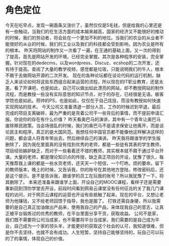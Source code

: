# 角色定位

今天在吃早点，发现一碗面条又涨价了，虽然仅仅是5毛钱，但是给我的心里还是有一些触动，当我们的在生活方面的成本越来越高，国家的经济又不能很好的推动的时候，我们的劳动者，将会处在一个更加不利的地位。当我们的农业的从业者不能很好的从业的时候，我们的工业以及我们的科技都会受到影响，因为农业是所有的根本。
昨天将网站的制作又一次看了一遍，在王通的基础上面，又一次的得到了提高，首先是网站开发的环境，已经完全掌握。其次是各种程序的安装，完全掌握。针对现在的dedecms，以及wordpress、Discuz、ecshop的二次开发，还有待于提高。查阅了大量的教学视频，感觉都是垃圾，只能说明我们的牛人，根本不屑于去做网站开源的二次开发。
现在的各种论坛都在谈论代码的运行机制，缺乏人来谈论如何将这些东西组合起来运营的流程，所以现在的IT职业教育，还是太差。看了开课吧，也是如此，自己可以做出如此漂亮的网站，却不教授网站的制作流程，而是教授一些没有实际意思的知识节点，对于的存在，已经很是无语。极客学院也是如此。邢帅的PS，也是如此，仅仅在于自己炫技，而没有教授如何快速实现网站的技术。
今天公司又准备清退一部分人员，工作的时候迟到早退，最后完成的项目支离破碎，最为严重的是背着公司干一些背后的事情，而不提前申请汇报。你说你的存在有什么价值？
昨天看奥巴马的演讲，其中有一个青年让奥巴马废除移民政策。当会场很乱的时候，我们的奥巴马不是请求保安让他离开，而是谈论民主和程序，真正的是大国风范。我想任何中国官员都不能像他这样解决这样的问题，都会请人将青年带出去，然后继续自己的演讲。
昨天我将跟谁学的学生版删除了，因为我在里面真的没有找到优秀的老师，都是一些徒有其表的学生教师，项目经验嫉妒缺乏，而对于一些看着还不错的教师，其实根本就不屑于通过平台开课。大量的老师，都是理论知识点的传授，缺乏真正项目的开设，犹豫了很久，每天推荐我上课的都是一些水货老师，还天天一个短信，一个叮咚。烦的要命。留下的教师版本，晚上的时候，又告诉我，你的账号在其他地方登陆，修改密码后，还是这个提示。是不是告诉我，跟谁学的员工在玩我的账号？所以我犹豫了一下，将其删除了。
本来还准备来跟谁学上面，开设自己的MOOC课程，看样子还是需要重新回到顶你学堂去开设，前段时间看到网易云课堂没有任何征兆的关了我几门课程的访问，对于网页云课程的运营也开设有些抵触了起来。现在的平台，又想让老师为他赚钱，又不给老师回馈于指导，我也是服了。
打铁还需自身硬，所以我需要的是自己真正加油做出产品来，使用我自己的产品，来体现我自己的意志，让真正被平台锻炼过的优秀的教师，在平台里面分享干货，获取收益。
公司不是家，我们既不需要将公司当成家，也不需要将平台当成家，我们需要的是自己成为平台，自己成为一个家的领头羊，才能更好的获取这个社会的认可，我知道很难，但是你不去坚持，也就不会有成功。人生短暂，坚持自己能够坚持的，玩自己可以玩的了的事情，体现自己的价值。
